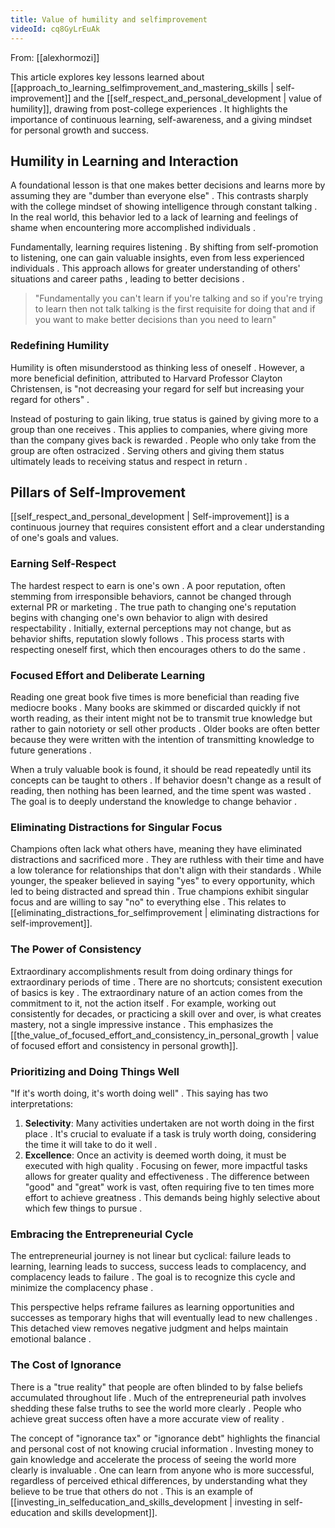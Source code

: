 ```yaml
---
title: Value of humility and selfimprovement
videoId: cq8GyLrEuAk
---
```


From: [[alexhormozi]] <br/> 

This article explores key lessons learned about [[approach_to_learning_selfimprovement_and_mastering_skills | self-improvement]] and the [[self_respect_and_personal_development | value of humility]], drawing from post-college experiences <a class="yt-timestamp" data-t="00:00:00"></a>. It highlights the importance of continuous learning, self-awareness, and a giving mindset for personal growth and success.

## Humility in Learning and Interaction

A foundational lesson is that one makes better decisions and learns more by assuming they are "dumber than everyone else" <a class="yt-timestamp" data-t="00:00:06"></a>. This contrasts sharply with the college mindset of showing intelligence through constant talking <a class="yt-timestamp" data-t="00:00:14"></a>. In the real world, this behavior led to a lack of learning and feelings of shame when encountering more accomplished individuals <a class="yt-timestamp" data-t="00:00:23"></a>.

Fundamentally, learning requires listening <a class="yt-timestamp" data-t="00:00:55"></a>. By shifting from self-promotion to listening, one can gain valuable insights, even from less experienced individuals <a class="yt-timestamp" data-t="00:01:36"></a>. This approach allows for greater understanding of others' situations and career paths <a class="yt-timestamp" data-t="00:01:44"></a>, leading to better decisions <a class="yt-timestamp" data-t="00:01:03"></a>.

> "Fundamentally you can't learn if you're talking and so if you're trying to learn then not talk talking is the first requisite for doing that and if you want to make better decisions than you need to learn" <a class="yt-timestamp" data-t="00:00:55"></a>

### Redefining Humility

Humility is often misunderstood as thinking less of oneself <a class="yt-timestamp" data-t="00:13:38"></a>. However, a more beneficial definition, attributed to Harvard Professor Clayton Christensen, is "not decreasing your regard for self but increasing your regard for others" <a class="yt-timestamp" data-t="00:13:53"></a>.

Instead of posturing to gain liking, true status is gained by giving more to a group than one receives <a class="yt-timestamp" data-t="00:14:10"></a>. This applies to companies, where giving more than the company gives back is rewarded <a class="yt-timestamp" data-t="00:14:24"></a>. People who only take from the group are often ostracized <a class="yt-timestamp" data-t="00:14:34"></a>. Serving others and giving them status ultimately leads to receiving status and respect in return <a class="yt-timestamp" data-t="00:14:47"></a>.

## Pillars of Self-Improvement

[[self_respect_and_personal_development | Self-improvement]] is a continuous journey that requires consistent effort and a clear understanding of one's goals and values.

### Earning Self-Respect

The hardest respect to earn is one's own <a class="yt-timestamp" data-t="00:02:18"></a>. A poor reputation, often stemming from irresponsible behaviors, cannot be changed through external PR or marketing <a class="yt-timestamp" data-t="00:02:40"></a>. The true path to changing one's reputation begins with changing one's own behavior to align with desired respectability <a class="yt-timestamp" data-t="00:02:57"></a>. Initially, external perceptions may not change, but as behavior shifts, reputation slowly follows <a class="yt-timestamp" data-t="00:03:06"></a>. This process starts with respecting oneself first, which then encourages others to do the same <a class="yt-timestamp" data-t="00:03:15"></a>.

### Focused Effort and Deliberate Learning

Reading one great book five times is more beneficial than reading five mediocre books <a class="yt-timestamp" data-t="00:04:07"></a>. Many books are skimmed or discarded quickly if not worth reading, as their intent might not be to transmit true knowledge but rather to gain notoriety or sell other products <a class="yt-timestamp" data-t="00:04:14"></a>. Older books are often better because they were written with the intention of transmitting knowledge to future generations <a class="yt-timestamp" data-t="00:04:26"></a>.

When a truly valuable book is found, it should be read repeatedly until its concepts can be taught to others <a class="yt-timestamp" data-t="00:04:48"></a>. If behavior doesn't change as a result of reading, then nothing has been learned, and the time spent was wasted <a class="yt-timestamp" data-t="00:05:16"></a>. The goal is to deeply understand the knowledge to change behavior <a class="yt-timestamp" data-t="00:05:30"></a>.

### Eliminating Distractions for Singular Focus

Champions often lack what others have, meaning they have eliminated distractions and sacrificed more <a class="yt-timestamp" data-t="00:05:44"></a>. They are ruthless with their time and have a low tolerance for relationships that don't align with their standards <a class="yt-timestamp" data-t="00:06:04"></a>. While younger, the speaker believed in saying "yes" to every opportunity, which led to being distracted and spread thin <a class="yt-timestamp" data-t="00:06:13"></a>. True champions exhibit singular focus and are willing to say "no" to everything else <a class="yt-timestamp" data-t="00:06:24"></a>. This relates to [[eliminating_distractions_for_selfimprovement | eliminating distractions for self-improvement]].

### The Power of Consistency

Extraordinary accomplishments result from doing ordinary things for extraordinary periods of time <a class="yt-timestamp" data-t="00:08:08"></a>. There are no shortcuts; consistent execution of basics is key <a class="yt-timestamp" data-t="00:08:24"></a>. The extraordinary nature of an action comes from the commitment to it, not the action itself <a class="yt-timestamp" data-t="00:08:55"></a>. For example, working out consistently for decades, or practicing a skill over and over, is what creates mastery, not a single impressive instance <a class="yt-timestamp" data-t="00:09:09"></a>. This emphasizes the [[the_value_of_focused_effort_and_consistency_in_personal_growth | value of focused effort and consistency in personal growth]].

### Prioritizing and Doing Things Well

"If it's worth doing, it's worth doing well" <a class="yt-timestamp" data-t="00:09:45"></a>. This saying has two interpretations:
1.  **Selectivity**: Many activities undertaken are not worth doing in the first place <a class="yt-timestamp" data-t="00:09:59"></a>. It's crucial to evaluate if a task is truly worth doing, considering the time it will take to do it well <a class="yt-timestamp" data-t="00:10:07"></a>.
2.  **Excellence**: Once an activity is deemed worth doing, it must be executed with high quality <a class="yt-timestamp" data-t="00:10:15"></a>. Focusing on fewer, more impactful tasks allows for greater quality and effectiveness <a class="yt-timestamp" data-t="00:10:41"></a>. The difference between "good" and "great" work is vast, often requiring five to ten times more effort to achieve greatness <a class="yt-timestamp" data-t="00:11:06"></a>. This demands being highly selective about which few things to pursue <a class="yt-timestamp" data-t="00:11:16"></a>.

### Embracing the Entrepreneurial Cycle

The entrepreneurial journey is not linear but cyclical: failure leads to learning, learning leads to success, success leads to complacency, and complacency leads to failure <a class="yt-timestamp" data-t="00:17:22"></a>. The goal is to recognize this cycle and minimize the complacency phase <a class="yt-timestamp" data-t="00:18:13"></a>.

This perspective helps reframe failures as learning opportunities and successes as temporary highs that will eventually lead to new challenges <a class="yt-timestamp" data-t="00:18:28"></a>. This detached view removes negative judgment and helps maintain emotional balance <a class="yt-timestamp" data-t="00:18:35"></a>.

### The Cost of Ignorance

There is a "true reality" that people are often blinded to by false beliefs accumulated throughout life <a class="yt-timestamp" data-t="00:19:04"></a>. Much of the entrepreneurial path involves shedding these false truths to see the world more clearly <a class="yt-timestamp" data-t="00:19:14"></a>. People who achieve great success often have a more accurate view of reality <a class="yt-timestamp" data-t="00:19:25"></a>.

The concept of "ignorance tax" or "ignorance debt" highlights the financial and personal cost of not knowing crucial information <a class="yt-timestamp" data-t="00:19:51"></a>. Investing money to gain knowledge and accelerate the process of seeing the world more clearly is invaluable <a class="yt-timestamp" data-t="00:20:17"></a>. One can learn from anyone who is more successful, regardless of perceived ethical differences, by understanding what they believe to be true that others do not <a class="yt-timestamp" data-t="00:20:34"></a>. This is an example of [[investing_in_selfeducation_and_skills_development | investing in self-education and skills development]].